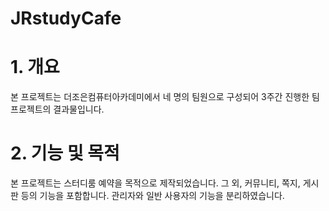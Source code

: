 # JRstudyCafe

# 1. 개요
  본 프로젝트는 더조은컴퓨터아카데미에서 네 명의 팀원으로 구성되어 3주간 진행한 팀프로젝트의 결과물입니다.

  
# 2. 기능 및 목적
  본 프로젝트는 스터디룸 예약을 목적으로 제작되었습니다.
  그 외, 커뮤니티, 쪽지, 게시판 등의 기능을 포함합니다.
  관리자와 일반 사용자의 기능을 분리하였습니다.
  
